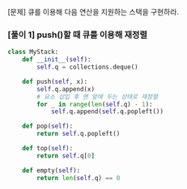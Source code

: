 [문제] 큐를 이용해 다음 연산을 지원하는 스택을 구현하라.

### [풀이 1] push()할 때 큐를 이용해 재정렬
```python
class MyStack:
    def __init__(self):
        self.q = collections.deque()

    def push(self, x):
        self.q.append(x)
        # 요소 삽입 후 맨 앞에 두는 상태로 재정렬
        for _ in range(len(self.q) - 1):
            self.q.append(self.q.popleft())

    def pop(self):
        return self.q.popleft()

    def top(self):
        return self.q[0]

    def empty(self):
        return len(self.q) == 0
```
